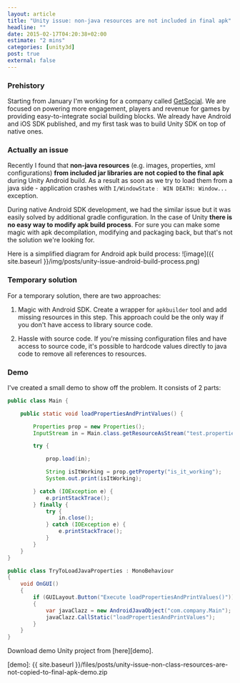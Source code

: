 ```yaml
---
layout: article
title: "Unity issue: non-java resources are not included in final apk"
headline: ""
date: 2015-02-17T04:20:38+02:00
estimate: "2 mins"
categories: [unity3d]
post: true
external: false
---
```


### Prehistory

Starting from January I'm working for a company called [GetSocial][getsocial]. We are focused on powering more engagement, players and revenue for games by providing easy-to-integrate social building blocks. We already have Android and iOS SDK published, and my first task was to build Unity SDK on top of native ones.


### Actually an issue

Recently I found that **non-java resources** (e.g. images, properties, xml configurations) **from included jar libraries are not copied to the final apk** during Unity Android build. As a result as soon as we try to load them from a java side - application crashes with `I/WindowState﹕ WIN DEATH: Window...` exception.

During native Android SDK development, we had the similar issue but it was easily solved by additional gradle configuration. In the case of Unity **there is no easy way to modify apk build process**. For sure you can make some magic with apk decompilation, modifying and packaging back, but that's not the solution we're looking for.

Here is a simplified diagram for Android apk build process:
![image]({{ site.baseurl }}/img/posts/unity-issue-android-build-process.png)


### Temporary solution

For a temporary solution, there are two approaches:

1. Magic with Android SDK. Create a wrapper for `apkbuilder` tool and add missing resources in this step. This approach could be the only way if you don't have access to library source code.

2. Hassle with source code. If you're missing configuration files and have access to source code, it's possible to hardcode values directly to java code to remove all references to resources.


### Demo

I've created a small demo to show off the problem. It consists of 2 parts:


``` java title:"Main.java from demo.jar"
public class Main {

    public static void loadPropertiesAndPrintValues() {

        Properties prop = new Properties();
        InputStream in = Main.class.getResourceAsStream("test.properties");

        try {

            prop.load(in);

            String isItWorking = prop.getProperty("is_it_working");
            System.out.print(isItWorking);

        } catch (IOException e) {
            e.printStackTrace();
        } finally {
            try {
                in.close();
            } catch (IOException e) {
                e.printStackTrace();
            }
        }
    }
}
```

``` csharp title:"TryToLoadJavaProperties.cs from Unity demo project"
public class TryToLoadJavaProperties : MonoBehaviour
{
    void OnGUI()
    {
        if (GUILayout.Button("Execute loadPropertiesAndPrintValues()"))
        {
            var javaClazz = new AndroidJavaObject("com.company.Main");        
            javaClazz.CallStatic("loadPropertiesAndPrintValues");
        }
    }
}
```

Download demo Unity project from [here][demo].


[getsocial]: https://www.getsocial.im/
[demo]: {{ site.baseurl }}/files/posts/unity-issue-non-class-resources-are-not-copied-to-final-apk-demo.zip